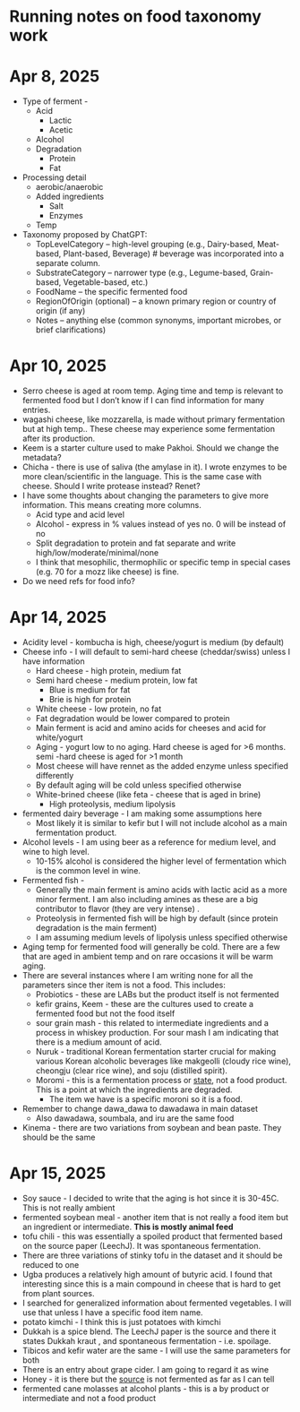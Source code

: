 # Running notes on food taxonomy work

# Apr 8, 2025

* Type of ferment \-  
  * Acid  
    * Lactic  
    * Acetic  
  * Alcohol  
  * Degradation  
    * Protein   
    * Fat  
* Processing detail  
  * aerobic/anaerobic  
  * Added ingredients  
    * Salt  
    * Enzymes  
  * Temp  
* Taxonomy proposed by ChatGPT:  
  * TopLevelCategory – high-level grouping (e.g., Dairy-based, Meat-based, Plant-based, Beverage) \# beverage was incorporated into a separate column.  
  * SubstrateCategory – narrower type (e.g., Legume-based, Grain-based, Vegetable-based, etc.)  
  * FoodName – the specific fermented food  
  * RegionOfOrigin (optional) – a known primary region or country of origin (if any)  
  * Notes – anything else (common synonyms, important microbes, or brief clarifications)

# Apr 10, 2025

* Serro cheese is aged at room temp. Aging time and temp is relevant to fermented food but I don’t know if I can find information for many entries.   
* wagashi cheese, like mozzarella, is made without primary fermentation but at high temp.. These cheese may experience some fermentation after its production.   
* Keem is a starter culture used to make Pakhoi. Should we change the metadata?  
* Chicha \- there is use of saliva (the amylase in it). I wrote enzymes to be more clean/scientific in the language. This is the same case with cheese. Should I write protease instead? Renet?   
* I have some thoughts about changing the parameters to give more information. This means creating more columns.   
  * Acid type and acid level  
  * Alcohol \- express in % values instead of yes no. 0 will be instead of no  
  * Split degradation to protein and fat separate and write high/low/moderate/minimal/none  
  * I think that mesophilic, thermophilic or specific temp in special cases (e.g. 70 for a mozz like cheese) is fine.   
* Do we need refs for food info?

# Apr 14, 2025

* Acidity level \- kombucha is high, cheese/yogurt is medium (by default)   
* Cheese info \- I will default to semi-hard cheese (cheddar/swiss) unless I have information  
  * Hard cheese \- high protein, medium fat  
  * Semi hard cheese \- medium protein, low fat  
    * Blue is medium for fat  
    * Brie is high for protein  
  * White cheese \- low protein, no fat  
  * Fat degradation would be lower compared to protein   
  * Main ferment is acid and amino acids for cheeses and acid for white/yogurt  
  * Aging \- yogurt low to no aging. Hard cheese is aged for \>6 months. semi \-hard cheese is aged for \>1 month  
  * Most cheese will have rennet as the added enzyme unless specified differently  
  * By default aging will be cold unless specified otherwise  
  * White-brined cheese (like feta \- cheese that is aged in brine)  
    * High proteolysis, medium lipolysis  
* fermented dairy beverage \- I am making some assumptions here  
  * Most likely it is similar to kefir but I will not include alcohol as a main fermentation product.   
* Alcohol levels \- I am using beer as a reference for medium level, and wine to high level.   
  * 10-15% alcohol is considered the higher level of fermentation which is the common level in wine.   
* Fermented fish \-   
  * Generally the main ferment is amino acids with lactic acid as a more minor ferment. I am also including amines as these are a big contributor to flavor (they are very intense) .   
  * Proteolysis in fermented fish will be high by default (since protein degradation is the main ferment)   
  * I am assuming medium levels of lipolysis unless specified otherwise  
* Aging temp for fermented food will generally be cold. There are a few that are aged in ambient temp and on rare occasions it will be warm aging.   
* There are several instances where I am writing none for all the parameters since ther item is not a food. This includes:  
  * Probiotics \- these are LABs but the product itself is not fermented  
  * kefir grains, Keem \- these are the cultures used to create a fermented food but not the food itself  
  * sour grain mash \- this related to intermediate ingredients and a process in whiskey production. For sour mash I am indicating that there is a medium amount of acid.   
  * Nuruk \- traditional Korean fermentation starter crucial for making various Korean alcoholic beverages like makgeolli (cloudy rice wine), cheongju (clear rice wine), and soju (distilled spirit).     
  * Moromi \- this is a fermentation process or [state](https://japanesetaste.com/blogs/japanese-taste-blog/what-is-moromi-a-unique-process-achieved-through-fermentation?redirected_from=int), not a food product. This is a point at which the ingredients are degraded.  
    * The item we have is a specific moroni so it is a food.   
* Remember to change dawa\_dawa to dawadawa in main dataset  
  * Also dawadawa, soumbala, and iru are the same food   
* Kinema \- there are two variations from soybean and bean paste. They should be the same

# Apr 15, 2025

* Soy sauce \- I decided to write that the aging is hot since it is 30-45C. This is not really ambient  
* fermented soybean meal \- another item that is not really a food item but an ingredient or intermediate. **This is mostly animal feed**  
* tofu chili \- this was essentially a spoiled product that fermented based on the source paper (LeechJ). It was spontaneous fermentation.  
* There are three variations of stinky tofu in the dataset and it should be reduced to one  
* Ugba produces a relatively high amount of butyric acid. I found that interesting since this is a main compound in cheese that is hard to get from plant sources.   
* I searched for generalized information about fermented vegetables. I will use that unless I have a specific food item name.   
* potato kimchi \- I think this is just potatoes with kimchi  
* Dukkah is a spice blend. The LeechJ paper is the source and there it states Dukkah kraut	, and spontaneous fermentation \- i.e. spoilage.   
* Tibicos and kefir water are the same \- I will use the same parameters for both  
* There is an entry about grape cider. I am going to regard it as wine  
* Honey \- it is there but the [source](https://pmc.ncbi.nlm.nih.gov/articles/PMC5454198/) is not fermented as far as I can tell  
* fermented cane molasses at alcohol plants \- this is a by product or intermediate and not a food product